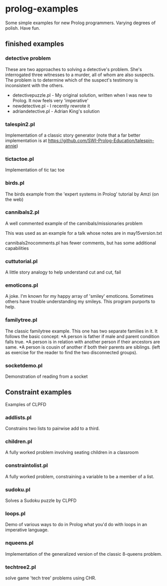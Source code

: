 prolog-examples
===============

Some simple examples for new Prolog programmers.
Varying degrees of polish. Have fun.

## finished examples

###  detective problem

These are two approaches to solving a detective's problem.
She's interrogated three witnesses to a murder, all of whom are also suspects.
The problem is to determine which of the suspect's testimony is
inconsistent with the others.

 * detectivepuzzle.pl - My original solution, written when I was new to Prolog.
It now feels very 'imperative'
 * newdetective.pl - I recently rewrote it
 * adriandetective.pl - Adrian King's solution


### talespin2.pl

Implementation of a classic story generator
(note that a far better implementation is at https://github.com/SWI-Prolog-Education/talespin-annie)

### tictactoe.pl

Implementation of tic tac toe

### birds.pl

 The birds example from the 'expert systems in Prolog' tutorial
 by Amzi (on the web)

### cannibals2.pl

 A well commented example of the cannibals/missionaries problem

 This was used as an example for a talk whose notes are in may15version.txt

 cannibals2nocomments.pl has fewer comments, but has some additional capabilities

### cuttutorial.pl

A little story analogy to help understand cut and cut, fail

### emoticons.pl

 A joke. I'm known for my happy array of 'smiley' emoticons. Sometimes others
 have trouble understanding my smileys.  This program purports to help.

### familytree.pl

 The classic familytree example. This one has two separate families in it.
 It follows the basic concept:
  *A person is father if male and parent condition falls true.
  *A person is in relation with another person if their ancestors are same.
  *A person is cousin of another if both their parents are siblings.
 (left as exercise for the reader to find the two disconnected groups).

### socketdemo.pl

 Demonstration of reading from a socket

## Constraint examples

 Examples of CLPFD

### addlists.pl

 Constrains two lists to pairwise add to a third.

### children.pl

 A fully worked problem involving seating children in a classroom

### constraintolist.pl

 A fully worked problem, constraining a variable to be a member of a list.

### sudoku.pl

 Solves a Sudoku puzzle by CLPFD

### loops.pl

 Demo of various ways to do in Prolog what you'd do with loops in
 an imperative language.

### nqueens.pl
Implementation of the generalized version of the classic 8-queens problem.

### techtree2.pl

solve game 'tech tree' problems using CHR.


